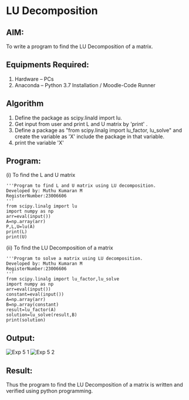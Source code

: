 # LU Decomposition 

## AIM:
To write a program to find the LU Decomposition of a matrix.

## Equipments Required:
1. Hardware – PCs
2. Anaconda – Python 3.7 Installation / Moodle-Code Runner

## Algorithm
1. Define the package as scipy.linald import lu.
2. Get input from user and print L and U matrix by 'print' .
3. Define a package as "from scipy.linalg import lu_factor, lu_solve" and create the variable as 'X' include the package in that variable.
4. print the variable 'X'

## Program:
(i) To find the L and U matrix
```
'''Program to find L and U matrix using LU decomposition.
Developed by: Muthu Kumaran M
RegisterNumber:23006606
'''
from scipy.linalg import lu
import numpy as np
arr=eval(input())
A=np.array(arr)
P,L,U=lu(A)
print(L)
print(U)
```
(ii) To find the LU Decomposition of a matrix
```
'''Program to solve a matrix using LU decomposition.
Developed by: Muthu Kumaran M
RegisterNumber:23006606
'''
from scipy.linalg import lu_factor,lu_solve
import numpy as np
arr=eval(input())
constant=eval(input())
A=np.array(arr)
B=np.array(constant)
result=lu_factor(A)
solution=lu_solve(result,B)
print(solution)
```

## Output:
![Exp 5 1](https://github.com/Muthu-Kumaran-M/LU-Decomposition/assets/144979439/4a5b85b2-b2c6-472f-8b62-84c97465c25c)
![Exp 5 2](https://github.com/Muthu-Kumaran-M/LU-Decomposition/assets/144979439/2cd11d4d-284f-42ed-bdd9-333bd2e1061e)



## Result:
Thus the program to find the LU Decomposition of a matrix is written and verified using python programming.

